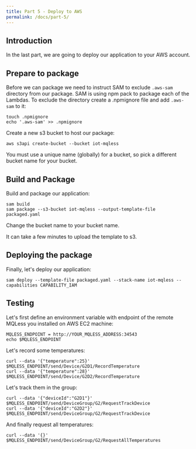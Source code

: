 ```yaml
---
title: Part 5 - Deploy to AWS
permalink: /docs/part-5/
---
```


## Introduction

In the last part, we are going to deploy our application to your AWS account.

## Prepare to package

Before we can package we need to instruct SAM to exclude `.aws-sam` directory from our package.
SAM is using npm pack to package each of the Lambdas. To exclude the directory create a .npmignore file and add `.aws-sam` to it:

```shell
touch .npmignore
echo '.aws-sam' >> .npmignore
```

Create a new s3 bucket to host our package:

```shell
aws s3api create-bucket --bucket iot-mqless
```

You must use a unique name (globally) for a bucket, so pick a different bucket name for your bucket.

## Build and Package

Build and package our application:

```shell
sam build
sam package --s3-bucket iot-mqless --output-template-file packaged.yaml
```

Change the bucket name to your bucket name.

It can take a few minutes to upload the template to s3.

## Deploying the package

Finally, let's deploy our application:

```shell
sam deploy --template-file packaged.yaml --stack-name iot-mqless --capabilities CAPABILITY_IAM
```

## Testing

Let's first define an environment variable with endpoint of the remote MQLess you installed on AWS EC2 machine:

```shell
MQLESS_ENDPOINT = http://YOUR_MQLESS_ADDRESS:34543
echo $MQLESS_ENDPOINT
```

Let's record some temperatures:

```shell
curl --data '{"temperature":25}' $MQLESS_ENDPOINT/send/Device/G2D1/RecordTemperature
curl --data '{"temperature":28}' $MQLESS_ENDPOINT/send/Device/G2D2/RecordTemperature
```

Let's track them in the group:

```shell
curl --data '{"deviceId":"G2D1"}' $MQLESS_ENDPOINT/send/DeviceGroup/G2/RequestTrackDevice
curl --data '{"deviceId":"G2D2"}' $MQLESS_ENDPOINT/send/DeviceGroup/G2/RequestTrackDevice
```

And finally request all temperatures:

```shell
curl --data '{}' $MQLESS_ENDPOINT/send/DeviceGroup/G2/RequestAllTemperatures
```
